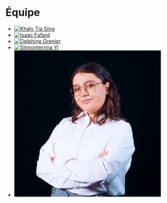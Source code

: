 # Équipe

<!-- Présentation des rôles et responsabilités de chacun des membres de l'équipe -->

* [![Khaly Tia Sing]( https://fakeimg.pl/400x400?text=V)](membre_v/)
* [![Isaac Fafard]( https://fakeimg.pl/400x400?text=W)](membre_w/)
* [![Delphine Grenier]( https://fakeimg.pl/400x400?text=X)](membre_x/)
* [![Sitmonternna Yi]( https://fakeimg.pl/400x400?text=Y)](membre_y/)
* [![Kenza El Harrif](elharrif_kenza/kenza_equipe_400x400.png)](membre_Z/)

